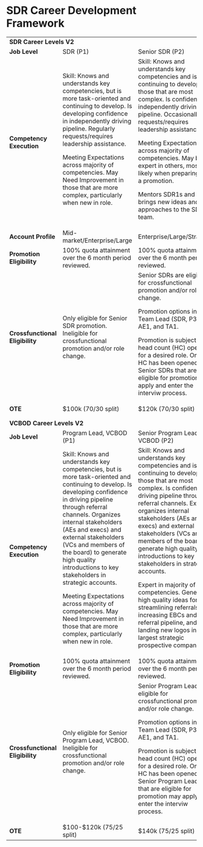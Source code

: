 # SDR Career Development Framework

<table>
  <tr>
   <td colspan="4" ><strong>SDR Career Levels V2</strong>
   </td>
  </tr>
  <tr>
   <td><strong>Job Level</strong>
   </td>
   <td>SDR (P1)
   </td>
   <td>Senior SDR (P2)
   </td>
   <td>Team Lead (P3)
   </td>
  </tr>
  <tr>
   <td><strong>Competency Execution</strong>
   </td>
   <td>Skill: Knows and understands key competencies, but is more task-oriented and continuing to develop. Is developing confidence in independently driving pipeline. Regularly requests/requires leadership assistance.
<p>
Meeting Expectations across majority of competencies. May Need Improvement in those that are more complex, particularly when new in role.
   </td>
   <td>Skill: Knows and understands key competencies and is continuing to develop in those that are most complex. Is confident in independently driving pipeline. Occasionally requests/requires leadership assistance.
<p>
Meeting Expectations across majority of competencies. May be an expert in others, most likely when preparing for a promotion.
<p>
Mentors SDR1s and brings new ideas and approaches to the SDR team.
   </td>
   <td>Skill: Mastery of key competencies. Capable of independently driving pipeline while also coaching less senior SDRs to independently drive pipeline. Occasionally requests/requires leadership assistance to develop coaching and people management skills.
<p>
Expert across majority of competencies.
<p>
Mentors and/or directly manages SDR1-2s and brings new ideas and approaches to the SDR team.
   </td>
  </tr>
  <tr>
   <td><strong>Account Profile</strong>
   </td>
   <td>Mid-market/Enterprise/Large
   </td>
   <td>Enterprise/Large/Strategic
   </td>
   <td>Mid-market/Enterprise/Large/Strategic
   </td>
  </tr>
  <tr>
   <td><strong>Promotion Eligibility</strong>
   </td>
   <td>100% quota attainment over the 6 month period reviewed.
   </td>
   <td>100% quota attainment over the 6 month period reviewed.
   </td>
   <td>100% quota attainment over the 6 month period reviewed.
   </td>
  </tr>
  <tr>
   <td><strong>Crossfunctional Eligibility</strong>
   </td>
   <td>Only eligible for Senior SDR promotion. Ineligible for crossfunctional promotion and/or role change.
   </td>
   <td>Senior SDRs are eligible for crossfunctional promotion and/or role change.
<p>
Promotion options include Team Lead (SDR, P3), AE1, and TA1.
<p>
Promotion is subject to head count (HC) opening for a desired role. Once HC has been opened, Senior SDRs that are eligible for promotion may apply and enter the interviw process.
   </td>
   <td>Team Leads are eligible for crossfunctional promotion and/or role change.
<p>
Promotion options include 1st line SDR management, AE1, and TA1.
<p>
Promotion is subject to head count (HC) opening for a desired role. Once HC has been opened, Team Leads that are eligible for promotion may apply and enter the interviw process.
   </td>
  </tr>
  <tr>
   <td><strong>OTE</strong>
   </td>
   <td>$100k (70/30 split)
   </td>
   <td>$120k (70/30 split)
   </td>
   <td>$140k (70/30 split)
   </td>
  </tr>
  <tr>
   <td>
   </td>
   <td>
   </td>
   <td>
   </td>
   <td>
   </td>
  </tr>
  <tr>
   <td>
   </td>
   <td>
   </td>
   <td>
   </td>
   <td>
   </td>
  </tr>
  <tr>
   <td colspan="4" ><strong>VCBOD Career Levels V2</strong>
   </td>
  </tr>
  <tr>
   <td><strong>Job Level</strong>
   </td>
   <td>Program Lead, VCBOD (P1)
   </td>
   <td>Senior Program Lead, VCBOD (P2)
   </td>
   <td>
   </td>
  </tr>
  <tr>
   <td><strong>Competency Execution</strong>
   </td>
   <td>Skill: Knows and understands key competencies, but is more task-oriented and continuing to develop. Is developing confidence in driving pipeline through referral channels. Organizes internal stakeholders (AEs and execs) and external stakeholders (VCs and members of the board) to generate high quality introductions to key stakeholders in strategic accounts.
<p>
Meeting Expectations across majority of competencies. May Need Improvement in those that are more complex, particularly when new in role.
   </td>
   <td>Skill: Knows and understands key competencies and is continuing to develop in those that are most complex. Is confident in driving pipeline through referral channels. Expertly organizes internal stakeholders (AEs and execs) and external stakeholders (VCs and members of the board) to generate high quality introductions to key stakeholders in strategic accounts.
<p>
Expert in majority of competencies. Generates high quality ideas for streamlining referrals, increasing EBCs and referral pipeline, and landing new logos in our largest strategic prospective companies.
   </td>
   <td>
   </td>
  </tr>
  <tr>
   <td><strong>Promotion Eligibility</strong>
   </td>
   <td>100% quota attainment over the 6 month period reviewed.
   </td>
   <td>100% quota attainment over the 6 month period reviewed.
   </td>
   <td>
   </td>
  </tr>
  <tr>
   <td><strong>Crossfunctional Eligibility</strong>
   </td>
   <td>Only eligible for Senior Program Lead, VCBOD. Ineligible for crossfunctional promotion and/or role change.
   </td>
   <td>Senior Program Leads are eligible for crossfunctional promotion and/or role change.
<p>
Promotion options include Team Lead (SDR, P3), AE1, and TA1.
<p>
Promotion is subject to head count (HC) opening for a desired role. Once HC has been opened, Senior Program Leads that are eligible for promotion may apply and enter the interviw process.
   </td>
   <td>
   </td>
  </tr>
  <tr>
   <td><strong>OTE</strong>
   </td>
   <td>$100-$120k (75/25 split)
   </td>
   <td>$140k (75/25 split)
   </td>
   <td>
   </td>
  </tr>
</table>
